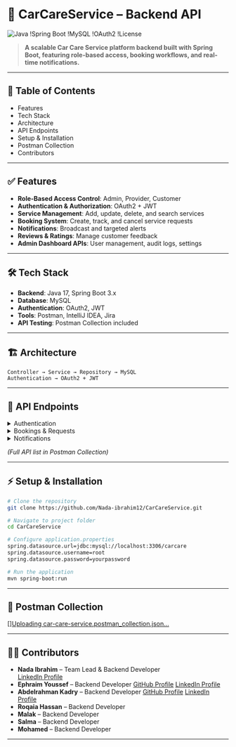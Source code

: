 # 🚗 CarCareService – Backend API  
![Java](https://img.shields.io/badge/Java-17-orange) !Spring Boot !MySQL !OAuth2 !License

> **A scalable Car Care Service platform backend built with Spring Boot, featuring role-based access, booking workflows, and real-time notifications.**

---

## 📌 Table of Contents
- Features
- Tech Stack
- Architecture
- API Endpoints
- Setup & Installation
- Postman Collection
- Contributors

---

## ✅ Features
- **Role-Based Access Control**: Admin, Provider, Customer
- **Authentication & Authorization**: OAuth2 + JWT
- **Service Management**: Add, update, delete, and search services
- **Booking System**: Create, track, and cancel service requests
- **Notifications**: Broadcast and targeted alerts
- **Reviews & Ratings**: Manage customer feedback
- **Admin Dashboard APIs**: User management, audit logs, settings

---

## 🛠 Tech Stack
- **Backend**: Java 17, Spring Boot 3.x
- **Database**: MySQL
- **Authentication**: OAuth2, JWT
- **Tools**: Postman, IntelliJ IDEA, Jira
- **API Testing**: Postman Collection included

---

## 🏗 Architecture
```
Controller → Service → Repository → MySQL
Authentication → OAuth2 + JWT
```

---

## 🔗 API Endpoints
<details>
<summary>Authentication</summary>

- `POST /auth/register/admin` – Register Admin  
- `POST /auth/register/customer` – Register Customer  
- `POST /auth/register/provider` – Register Provider  
- `POST /auth/login` – Login  
</details>

<details>
<summary>Bookings & Requests</summary>

- `POST /requests` – Create Service Request  
- `GET /requests/{id}` – Get Request by ID  
- `DELETE /requests/{id}` – Cancel Request  
</details>

<details>
<summary>Notifications</summary>

- `POST /notifications/broadcast` – Broadcast Notification  
- `GET /notifications/user/{id}` – Get User Notifications  
</details>

*(Full API list in Postman Collection)*

---

## ⚡ Setup & Installation
```bash
# Clone the repository
git clone https://github.com/Nada-ibrahim12/CarCareService.git

# Navigate to project folder
cd CarCareService

# Configure application.properties
spring.datasource.url=jdbc:mysql://localhost:3306/carcare
spring.datasource.username=root
spring.datasource.password=yourpassword

# Run the application
mvn spring-boot:run
```

---

## 📂 Postman Collection
[][Uploading car-care-service.postman_collection.json…]()


---

## 👩‍💻 Contributors
- **Nada Ibrahim** – Team Lead & Backend Developer  
  [LinkedIn Profile](https://www.linkedin.com/in/nada-ibrahim-70930725a)
- **Ephraim Youssef** – Backend Developer
  [GitHub Profile](https://github.com/EphraimYoussef)
  [LinkedIn Profile](https://www.linkedin.com/in/ephraimyoussef/)
- **Abdelrahman Kadry** – Backend Developer
  [GitHub Profile](https://github.com/Kadry-jr)
  [LinkedIn Profile](https://www.linkedin.com/in/abdel-rahman-kadry/)
- **Roqaia Hassan** – Backend Developer
- **Malak** – Backend Developer 
- **Salma** – Backend Developer 
- **Mohamed** – Backend Developer 

---
